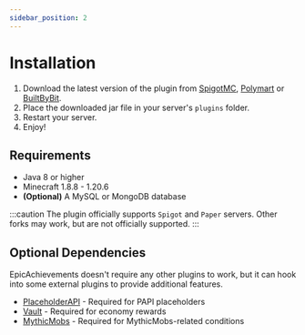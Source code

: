 ```yaml
---
sidebar_position: 2
---
```


# Installation

1. Download the latest version of the plugin from [SpigotMC](https://www.spigotmc.org/resources/116800/), [Polymart](https://polymart.org/r/5931) or [BuiltByBit](https://builtbybit.com/resources/44823).
2. Place the downloaded jar file in your server's `plugins` folder.
3. Restart your server.
4. Enjoy!

## Requirements
- Java 8 or higher
- Minecraft 1.8.8 - 1.20.6
- **(Optional)** A MySQL or MongoDB database

:::caution
The plugin officially supports `Spigot` and `Paper` servers. Other forks may work, but are not officially supported.
:::

## Optional Dependencies

EpicAchievements doesn't require any other plugins to work, but it can hook into some external plugins to provide additional features.

- [PlaceholderAPI](https://www.spigotmc.org/resources/placeholderapi.6245/) - Required for PAPI placeholders
- [Vault](https://www.spigotmc.org/resources/vault.34315/) - Required for economy rewards
- [MythicMobs](https://www.spigotmc.org/resources/mythicmobs.5702/) - Required for MythicMobs-related conditions
